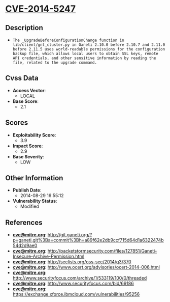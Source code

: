 
# [CVE-2014-5247](http://git.ganeti.org/?p=ganeti.git%3Ba=commit%3Bh=a89f62e2db9ccf715d64d1a6322474b54d2d9ae0)

## Description

- `The _UpgradeBeforeConfigurationChange function in lib/client/gnt_cluster.py in Ganeti 2.10.0 before 2.10.7 and 2.11.0 before 2.11.5 uses world-readable permissions for the configuration backup file, which allows local users to obtain SSL keys, remote API credentials, and other sensitive information by reading the file, related to the upgrade command.`

## Cvss Data

- **Access Vector**:
  - LOCAL
- **Base Score**:
  - 2.1

## Scores

- **Exploitability Score**:
  - 3.9
- **Impact Score**:
  - 2.9
- **Base Severity**:
  - LOW

## Other Information

- **Publish Date**:
  - 2014-08-29 16:55:12
- **Vulnerability Status**:
  - Modified

## References

- **cve@mitre.org**: http://git.ganeti.org/?p=ganeti.git%3Ba=commit%3Bh=a89f62e2db9ccf715d64d1a6322474b54d2d9ae0
- **cve@mitre.org**: http://packetstormsecurity.com/files/127851/Ganeti-Insecure-Archive-Permission.html
- **cve@mitre.org**: http://seclists.org/oss-sec/2014/q3/370
- **cve@mitre.org**: http://www.ocert.org/advisories/ocert-2014-006.html
- **cve@mitre.org**: http://www.securityfocus.com/archive/1/533119/100/0/threaded
- **cve@mitre.org**: http://www.securityfocus.com/bid/69186
- **cve@mitre.org**: https://exchange.xforce.ibmcloud.com/vulnerabilities/95256
